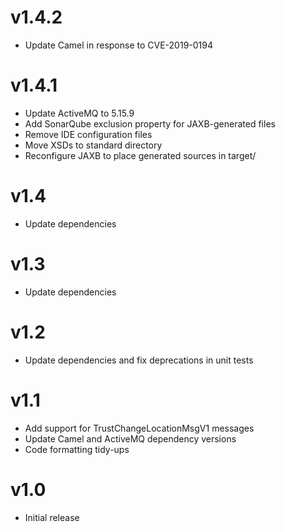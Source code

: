 v1.4.2
======

 * Update Camel in response to CVE-2019-0194

v1.4.1
======

 * Update ActiveMQ to 5.15.9
 * Add SonarQube exclusion property for JAXB-generated files
 * Remove IDE configuration files
 * Move XSDs to standard directory
 * Reconfigure JAXB to place generated sources in target/

v1.4
====

* Update dependencies

v1.3
====

* Update dependencies

v1.2
====

* Update dependencies and fix deprecations in unit tests

v1.1
====

* Add support for TrustChangeLocationMsgV1 messages
* Update Camel and ActiveMQ dependency versions
* Code formatting tidy-ups

v1.0
====

* Initial release
